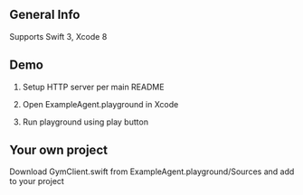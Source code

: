 ## General Info ##
Supports Swift 3, Xcode 8

## Demo ##
1) Setup HTTP server per main README

2) Open ExampleAgent.playground in Xcode

3) Run playground using play button

## Your own project ##
Download GymClient.swift from ExampleAgent.playground/Sources and add to your project
